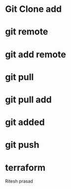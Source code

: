 # Git Clone add
# git remote
# git add remote
# git pull
# git pull add
# git added
# git push

# terraform
Ritesh
prasad